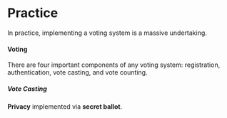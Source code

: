 Practice
========
In practice, implementing a voting system is a massive undertaking.

#### Voting
There are four important components of any voting system: registration,
authentication, vote casting, and vote counting.

##### Vote Casting
**Privacy** implemented via **secret ballot**.

